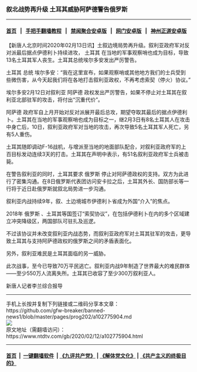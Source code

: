 ### 叙北战势再升级 土耳其威胁阿萨德警告俄罗斯
------------------------

#### [首页](https://github.com/gfw-breaker/banned-news1/blob/master/README.md) &nbsp;&nbsp;|&nbsp;&nbsp; [手把手翻墙教程](https://github.com/gfw-breaker/guides/wiki) &nbsp;&nbsp;|&nbsp;&nbsp; [禁闻聚合安卓版](https://github.com/gfw-breaker/bn-android) &nbsp;&nbsp;|&nbsp;&nbsp; [网门安卓版](https://github.com/oGate2/oGate) &nbsp;&nbsp;|&nbsp;&nbsp; [神州正道安卓版](https://github.com/SzzdOgate/update) 



<div><div class="post_content" itemprop="articleBody">
 <p>
  【新唐人北京时间2020年02月13日讯】土叙边境局势再升级。叙利亚政府军对反对派最后据点伊德利卜持续进攻，
  <ok href="https://www.ntdtv.com/gb/土耳其.htm">
   土耳其
  </ok>
  在当地的军事观察哨也成为目标，导致13名土耳其军人丧生。土耳其总统埃尔多安发出严厉警告。
 </p>
 <p>
  <ok href="https://www.ntdtv.com/gb/土耳其.htm">
   土耳其
  </ok>
  总统 埃尔多安：“我在这里宣布，如果观察哨或其他地方我们的士兵受到些微伤害，从今天起我们将在各地打击叙利亚政权，不再考虑索契（停火）协议。”
 </p>
 <p>
  埃尔多安2月12日对叙利亚
  <ok href="https://www.ntdtv.com/gb/阿萨德.htm">
   阿萨德
  </ok>
  政权发出严厉警告，如果不停止对土耳其在叙利亚北部驻军的攻击，将付出“沉重代价”。
 </p>
 <p>
  <ok href="https://www.ntdtv.com/gb/阿萨德.htm">
   阿萨德
  </ok>
  政府军自上月开始对反对派展开最后总攻，期望夺取其最后的据点伊德利卜。土耳其在当地的军事观察哨也成为目标之一，继2月3日有8名土耳其人在攻击中身亡后，10日，叙利亚政府军对当地的攻击，再次导致5名土耳其军人死亡，另有5人重伤。
 </p>
 <p>
  土耳其随即调动F-16战机，与增派至当地的地面部队配合，对叙利亚政府军的上百目标发动连续3天的打击。土耳其在声明中表示，有51名叙利亚政府军士兵被击毙。
 </p>
 <p>
  在警告叙利亚的同时，土耳其要求
  <ok href="https://www.ntdtv.com/gb/俄罗斯.htm">
   俄罗斯
  </ok>
  停止对阿萨德政权的支持。双方为此进行了密集沟通。在8日俄罗斯代表团访问安卡拉之后，土耳其外长、国防部长等一行将于近日赴俄罗斯就叙北局势进一步沟通。
 </p>
 <p>
  叙利亚内战持续9年，叙、土边境城市伊德利卜省成为外国“介入”的焦点。
 </p>
 <p>
  2018年
  <ok href="https://www.ntdtv.com/gb/俄罗斯.htm">
   俄罗斯
  </ok>
  、土耳其等国签订“索契协议”，在包括伊德利卜在内的多个区域建立冲突降级区，两国部队可驻扎及巡逻。
 </p>
 <p>
  不过该协议并未改变叙利亚内战态势，而叙利亚政府军对土耳其驻军的攻击，更导致土耳其与支持阿萨德政权的俄罗斯之间的矛盾表面化。
 </p>
 <p>
  另外，叙利亚难民是土耳其面临的另一威胁。
 </p>
 <p>
  此次战事，至今已导致70万平民逃亡。叙利亚内战9年制造了世界最大的难民群体——至少550万人流离失所。土耳其已收容了至少300万叙利亚人。
 </p>
 <p>
  新唐人记者李兰综合报导
 </p>
 <div class="single_ad">
 </div>
</div>
</div>
<hr/>
手机上长按并复制下列链接或二维码分享本文章：<br/>
https://github.com/gfw-breaker/banned-news1/blob/master/pages/prog202/a102775904.md <br/>
<a href='https://github.com/gfw-breaker/banned-news1/blob/master/pages/prog202/a102775904.md'><img src='https://github.com/gfw-breaker/banned-news1/blob/master/pages/prog202/a102775904.md.png'/></a> <br/>
原文地址（需翻墙访问）：https://www.ntdtv.com/gb/2020/02/12/a102775904.html


------------------------
#### [首页](https://github.com/gfw-breaker/banned-news1/blob/master/README.md) &nbsp;|&nbsp; [一键翻墙软件](https://github.com/gfw-breaker/nogfw/blob/master/README.md) &nbsp;| [《九评共产党》](https://github.com/gfw-breaker/9ping.md/blob/master/README.md#九评之一评共产党是什么) | [《解体党文化》](https://github.com/gfw-breaker/jtdwh.md/blob/master/README.md) | [《共产主义的终极目的》](https://github.com/gfw-breaker/gczydzjmd.md/blob/master/README.md)


<img src='http://gfw-breaker.win/banned-news/pages/prog202/a102775904.md' width='0px' height='0px'/>